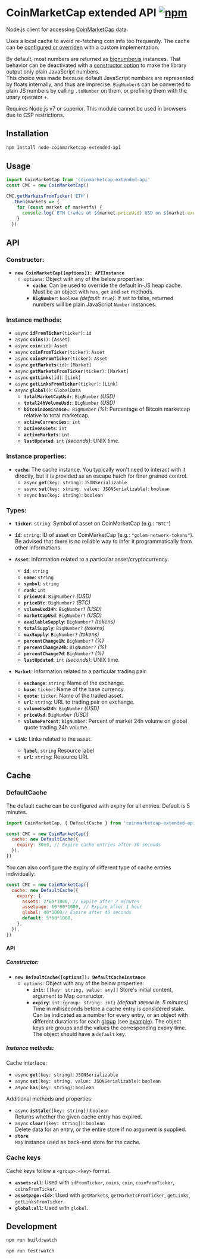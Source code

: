 # CoinMarketCap extended API [![npm](https://img.shields.io/npm/v/node-coinmarketcap-extended-api.svg)](https://www.npmjs.com/package/node-coinmarketcap-extended-api)

Node.js client for accessing [CoinMarketCap](https://coinmarketcap.com/) data.

Uses a local cache to avoid re-fetching coin info too frequently.
The cache can be [configured or overriden](#cache) with a custom implementation.

By default, most numbers are returned as [bignumber.js](https://github.com/MikeMcl/bignumber.js) instances. That behavior can be deactivated with a [constructor option](#option-bignumber) to make the library output only plain JavaScript numbers.  
This choice was made because default JavaScript numbers are represented by floats internally, and thus are imprecise. `BigNumber`s can be converted to plain JS numbers by calling `.toNumber` on them, or prefixing them with the unary operator `+`.

Requires Node.js v7 or superior.
This module cannot be used in browsers due to CSP restrictions.

## Installation

```sh
npm install node-coinmarketcap-extended-api
```

## Usage

```javascript
import CoinMarketCap from 'coinmarketcap-extended-api'
const CMC = new CoinMarketCap()

CMC.getMarketsFromTicker('ETH')
  .then(markets => {
    for (const market of marketfs) {
      console.log(`ETH trades at ${market.priceUsd} USD on ${market.exchange}.`)
    }
  })
```

## API

### Constructor:

* **`new CoinMarketCap([options]): APIInstance`**  
  * `options`: Object with any of the below properties:  
    * **`cache`**: Can be used to override the default in-JS heap cache.  
               Must be an object with `has`, `get` and `set` methods.  
    * <a name="option-bignumber"></a>**`BigNumber`**: `boolean` _(default: `true`)_: If set to false, returned numbers will be plain JavaScript `Number` instances.  

### Instance methods:

* `async` **`idFromTicker`**`(ticker)`: `id`  
* `async` **`coins`**`()`: `[Asset]`  
* `async` **`coin`**`(id)`: `Asset`  
* `async` **`coinFromTicker`**`(ticker)`: `Asset`  
* `async` **`coinsFromTicker`**`(ticker)`: `Asset`  
* `async` **`getMarkets`**`(id)`: `[Market]`  
* `async` **`getMarketsFromTicker`**`(ticker)`: `[Market]`  
* `async` **`getLinks`**`(id)`: `[Link]`  
* `async` **`getLinksFromTicker`**`(ticker)`: `[Link]`  
* `async` **`global`**`()`: `GlobalData`  
    * **`totalMarketCapUsd:`**: `BigNumber` _(USD)_
    * **`total24hVolumeUsd:`**: `BigNumber` _(USD)_
    * **`bitcoinDominance:`**: `BigNumber` _(%)_: Percentage of Bitcoin marketcap relative to total marketcap.
    * **`activeCurrencies:`**: `int`
    * **`activeAssets`**: `int`
    * **`activeMarkets`**: `int`
    * **`lastUpdated`**: `int` _(seconds)_: UNIX time.

### Instance properties:

* **`cache`**: The cache instance. You typically won't need to interact with it directly, but it is provided as an escape hatch for finer grained control.  
  * `async` **`get`**`(key: string)`: `JSONSerializable`  
  * `async` **`set`**`(key: string, value: JSONSerializable)`: `boolean`  
  * `async` **`has`**`(key: string)`: `boolean`  

### Types:

* **`ticker`**: `string`: Symbol of asset on CoinMarketCap (e.g.: `"BTC"`)  

* **`id`**: `string`: ID of asset on CoinMarketCap (e.g.: `"golem-network-tokens"`). Be advised that there is no reliable way to infer it programmatically from other informations.  

* **`Asset`**: Information related to a particular asset/cryptocurrency.
  * **`id`**: `string`
  * **`name`**: `string`
  * **`symbol`**: `string`
  * **`rank`**: `int`
  * **`priceUsd`**: `BigNumber?` _(USD)_
  * **`priceBtc`**: `BigNumber?` _(BTC)_
  * **`volumeUsd24h`**: `BigNumber?` _(USD)_
  * **`marketCapUsd`**: `BigNumber?` _(USD)_
  * **`availableSupply`**: `BigNumber?` _(tokens)_
  * **`totalSupply`**: `BigNumber?` _(tokens)_
  * **`maxSupply`**: `BigNumber?` _(tokens)_
  * **`percentChange1h`**: `BigNumber?` _(%)_
  * **`percentChange24h`**: `BigNumber?` _(%)_
  * **`percentChange7d`**: `BigNumber?` _(%)_
  * **`lastUpdated`**: `int` _(seconds)_: UNIX time.

* **`Market`**: Information related to a particular trading pair.
  * **`exchange`**: `string`: Name of the exchange.
  * **`base`**: `ticker`: Name of the base currency.
  * **`quote`**: `ticker`: Name of the traded asset.
  * **`url`**: `string`: URL to trading pair on exchange.
  * **`volumeUsd24h`**: `BigNumber` _(USD)_
  * **`priceUsd`**: `BigNumber` _(USD)_
  * **`volumePercent`**: `BigNumber`: Percent of market 24h volume on global quote trading 24h volume.

* **`Link`**: Links related to the asset.
  * **`label`**: `string` Resource label
  * **`url`**: `string`: Resource URL

## Cache

### DefaultCache

The default cache can be configured with expiry for all entries. Default is 5 minutes.  

```javascript
import CoinMarketCap, { DefaultCache } from 'coinmarketcap-extended-api'

const CMC = new CoinMarketCap({
  cache: new DefaultCache({
    expiry: 30e3, // Expire cache entries after 30 seconds
  }),
})
```
You can also configure the expiry of different type of cache entries individually: 

<a name="example-individual-cache-expiries"></a>

```javascript
const CMC = new CoinMarketCap({
  cache: new DefaultCache({
    expiry: {
      assets: 2*60*1000, // Expire after 2 minutes
      assetpage: 60*60*1000, // Expire after 1 hour
      global: 40*1000// Expire after 40 seconds
      default: 5*60*1000,
    },
  }),
})
```

#### API

##### Constructor:
* **`new DefaultCache([options]): DefaultCacheInstance`**  
  * `options`: Object with any of the below properties:  
    * **`init`**: `[[key: string, value: any]]` Store's initial content, argument to Map consructor.
    * **`expiry`**: `int|{group: string: int}` _(default `300000` ie. 5 minutes)_ Time in milliseconds before a cache entry is considered stale.  
      Can be indicated as a number for every entry, or an object with
      different durations for each [group](#cache-keys) (see [example](#example-individual-cache-expiries)).
      The object keys are groups and the values the corresponding expiry time. The object should have a `default` key.

##### Instance methods:

Cache interface:  

* `async` **`get`**`(key: string)`: `JSONSerializable`  
* `async` **`set`**`(key: string, value: JSONSerializable)`: `boolean`  
* `async` **`has`**`(key: string)`: `boolean`  

Additional methods and properties:  

* `async` **`isStale`**`([key: string])`:`boolean`  
    Returns whether the given cache entry has expired.
* `async` **`clear`**`([key: string])`: `boolean`  
    Delete data for an entry, or the entire store if no argument is supplied.
* **`store`**  
    `Map` instance used as back-end store for the cache.


### Cache keys

Cache keys follow a `<group>:<key>` format.

* **`assets:all`**: Used with `idFromTicker`, `coins`, `coin`, `coinFromTicker`, `coinsFromTicker`.
* **`assetpage:<id>`**: Used with `getMarkets`, `getMarketsFromTicker`, `getLinks`, `getLinksFromTicker`.
* **`global:all`**: Used with `global`.


## Development

```bash
npm run build:watch
```

```bash
npm run test:watch
```
